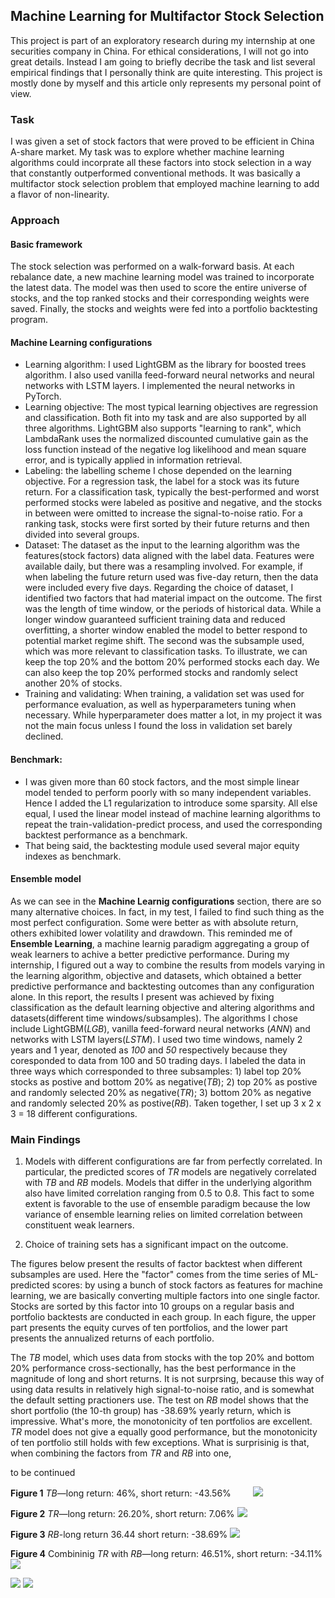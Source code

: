## Machine Learning for Multifactor Stock Selection

This project is part of an exploratory research during my internship at one securities company in China. For ethical considerations, I will not go into great details. Instead I am going to briefly decribe the task and list several empirical findings that I personally think are quite interesting. This project is mostly done by myself and this article only represents my personal point of view.

### Task
I was given a set of stock factors that were proved to be efficient in China A-share market. My task was to explore whether machine learning algorithms could incorprate all these factors into stock selection in a way that constantly outperformed conventional methods. It was basically a multifactor stock selection problem that employed machine learning to add a flavor of non-linearity.

### Approach
#### Basic framework
The stock selection was performed on a walk-forward basis. At each rebalance date, a new machine learning model was trained to incorporate the latest data. The model was then used to score the entire universe of stocks, and the top ranked stocks and their corresponding weights were saved. Finally, the stocks and weights were fed into a portfolio backtesting program. 
#### Machine Learning configurations
  - Learning algorithm: I used LightGBM as the library for boosted trees algorithm. I also used vanilla feed-forward neural networks and neural networks with LSTM layers. I implemented the neural networks in PyTorch.
  - Learning objective: The most typical learning objectives are regression and classification. Both fit into my task and are also supported by all three algorithms. LightGBM also supports "learning to rank", which LambdaRank uses the normalized discounted cumulative gain as the loss function instead of the negative log likelihood and mean square error, and is typically applied in information retrieval. 
  - Labeling: the labelling scheme I chose depended on the learning objective. For a regression task, the label for a stock was its future return. For a classification task, typically the best-performed and worst performed stocks were labeled as positive and negative, and the stocks in between were omitted to increase the signal-to-noise ratio. For a ranking task, stocks were first sorted by their future returns and then divided into several groups.
  - Dataset: The dataset as the input to the learning algorithm was the features(stock factors) data aligned with the label data. Features were available daily, but there was a resampling involved. For example, if when labeling the future return used was five-day return, then the data were included every five days. Regarding the choice of dataset, I identified two factors that had material impact on the outcome. The first was the length of time window, or the periods of historical data. While a longer window guaranteed sufficient training data and reduced overfitting, a shorter window enabled the model to better respond to potential market regime shift. The second was the subsample used, which was more relevant to classification tasks. To illustrate, we can keep the top 20% and the bottom 20% performed stocks each day. We can also keep the top 20% performed stocks and randomly select another 20% of stocks.
  - Training and validating: When training, a validation set was used for performance evaluation, as well as hyperparameters tuning when necessary. While hyperparameter does matter a lot, in my project it was not the main focus unless I found the loss in validation set barely declined.
#### Benchmark:
  - I was given more than 60 stock factors, and the most simple linear model tended to perform poorly with so many independent variables. Hence I added the L1 regularization to introduce some sparsity. All else equal, I used the linear model instead of machine learning algorithms to repeat the train-validation-predict process, and used the corresponding backtest performance as a benchmark. 
  - That being said, the backtesting module used several major equity indexes as benchmark.
#### Ensemble model
  As we can see in the **Machine Learnig configurations** section, there are so many alternative choices. In fact, in my test, I failed to find such thing as the most perfect configuration. Some were better as with absolute return, others exhibited lower volatility and drawdown. This reminded me of **Ensemble Learning**, a machine learnig paradigm aggregating a group of weak learners to achive a better predictive performance. During my internship, I figured out a way to combine the results from models varying in the learning algorithm, objective and datasets, which obtained a better predictive performance and backtesting outcomes than any configuration alone. In this report, the results I present was achieved by fixing classification as the default learning objective and altering algorithms and datasets(different time windows/subsamples). The algorithms I chose include LightGBM(_LGB_), vanilla feed-forward neural networks (_ANN_) and networks with LSTM layers(_LSTM_). I used two time windows, namely 2 years and 1 year, denoted as _100_ and _50_ respectively because they coresponded to data from 100 and 50 trading days. I labeled the data in three ways which corresponded to three subsamples: 1) label top 20% stocks as postive and bottom 20% as negative(_TB_); 2) top 20% as postive and randomly selected 20% as negative(_TR_); 3) bottom 20% as negative and randomly selected 20% as postive(_RB_). Taken together, I set up 3 x 2 x 3 = 18 different configurations.

### Main Findings
1. Models with different configurations are far from perfectly correlated. In particular, the predicted scores of _TR_ models are negatively correlated with _TB_ and _RB_ models. Models that differ in the underlying algorithm also have limited correlation ranging from 0.5 to 0.8. This fact to some extent is favorable to the use of ensemble paradigm because the low variance of ensemble learning relies on limited correlation between constituent weak learners.

2. Choice of training sets has a significant impact on the outcome. 

The figures below present the results of factor backtest when different subsamples are used. Here the "factor" comes from the time series of ML-predicted scores: by using a bunch of stock factors as features for machine learning, we are basically converting multiple factors into one single factor. Stocks are sorted by this factor into 10 groups on a regular basis and portfolio backtests are conducted in each group. In each figure, the upper part presents the equity curves of ten portfolios, and the lower part presents the annualized returns of each portfolio.

The _TB_ model, which uses data from stocks with the top 20% and bottom 20% performance cross-sectionally, has the best performance in the magnitude of long and short returns. It is not surprsing, because this way of using data results in relatively high signal-to-noise ratio, and is somewhat the default setting practioners use. The test on _RB_ model shows that the short portfolio (the 10-th group) has -38.69% yearly return, which is impressive. What's more, the monotonicity of ten portfolios are excellent. _TR_ model does not give a equally good performance, but the monotonicity of ten portfolio still holds with few exceptions. What is surprisinig is that, when combining the factors from _TR_ and _RB_ into one, 

to be continued

**Figure 1** _TB_—long return: 46%, short return: -43.56%
&nbsp;&nbsp;&nbsp;&nbsp;&nbsp;&nbsp;&nbsp;&nbsp;<img src="/images/tb.png?raw=true"/>


**Figure 2** _TR_—long return: 26.20%, short return: 7.06%
<img src="/images/tr.png?raw=true"/>

**Figure 3** _RB_-long return 36.44 short return: -38.69%
<img src="/images/rb.png?raw=true"/>

**Figure 4** Combininig _TR_ with _RB_—long return: 46.51%, short return: -34.11%
<img src="/images/trrb.png?raw=true"/>


<img src="/images/metrics.png?raw=true"/>
<img src="/images/backtest.png?raw=true"/>


